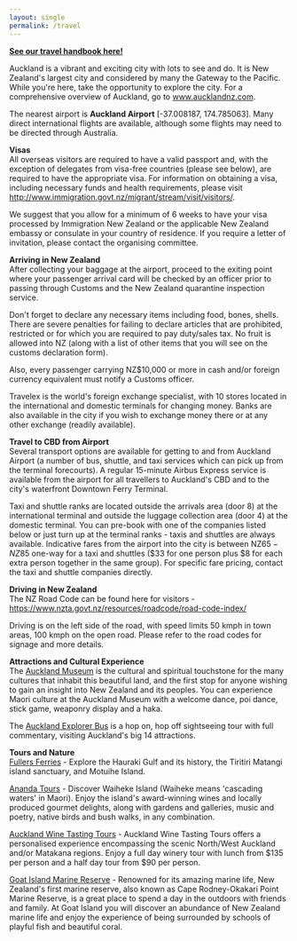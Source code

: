 ```yaml
---
layout: single
permalink: /travel
---
```

**<a href="/assets/AVSS2018-Travel-Handbook.pdf">See our travel handbook here!</a>**

Auckland is a vibrant and exciting city with lots to see and do. It is New Zealand's largest city and considered by many the Gateway to the Pacific. While you're here, take the opportunity to explore the city. For a comprehensive overview of Auckland, go to <a href="www.aucklandnz.com">www.aucklandnz.com</a>.

The nearest airport is <b>Auckland Airport</b> [-37.008187, 174.785063]. Many direct international flights are available, although some flights may need to be directed through Australia.

**Visas**<br/>
All overseas visitors are required to have a valid passport and, with the exception of delegates from visa-free countries (please see below), are required to have the appropriate visa. For information on obtaining a visa, including necessary funds and health requirements,
please visit <a href="http://www.immigration.govt.nz/migrant/stream/visit/visitors/">http://www.immigration.govt.nz/migrant/stream/visit/visitors/</a>.

We suggest that you allow for a minimum of 6 weeks to have your visa processed by Immigration New Zealand or the applicable New Zealand embassy or consulate in your country of residence. If you require a letter of invitation, please contact the organising committee.

**Arriving in New Zealand**<br/>
After collecting your baggage at the airport, proceed to the exiting point where your passenger arrival card will be checked by an officer prior to passing through Customs and the New Zealand quarantine inspection service.

Don't forget to declare any necessary items including food, bones, shells. There are severe penalties for failing to declare articles that are prohibited, restricted or for which you are required to pay duty/sales tax. No fruit is allowed into NZ (along with a list of other items that you will see on the customs declaration form). 

Also, every passenger carrying NZ$10,000 or more in cash and/or foreign currency equivalent must notify a Customs officer.

Travelex is the world's foreign exchange specialist, with 10 stores located in the international and domestic terminals for changing money. Banks are also available in the city if you wish to exchange money there or at any other exchange (readily available).

**Travel to CBD from Airport**<br/>
Several transport options are available for getting to and from Auckland Airport (a number of bus, shuttle, and taxi services which can pick up from the terminal forecourts). A regular 15-minute Airbus Express service is available from the airport for all travellers to Auckland's CBD and to the city's waterfront Downtown Ferry Terminal.

Taxi and shuttle ranks are located outside the arrivals area (door 8) at the international terminal and outside the luggage collection area (door 4) at the domestic terminal. You can pre-book with one of the companies listed below or just turn up at the terminal ranks - taxis and shuttles are always available. Indicative fares from the airport into the city is between NZ$65 - NZ$85 one-way for a taxi and shuttles ($33 for one person plus $8 for each extra person together in the same group). For specific fare pricing, contact the taxi and shuttle companies directly.

**Driving in New Zealand**<br/>
The NZ Road Code can be found here for visitors - <a href="https://www.nzta.govt.nz/resources/roadcode/road-code-index/">https://www.nzta.govt.nz/resources/roadcode/road-code-index/</a>

Driving is on the left side of the road, with speed limits 50 kmph in town areas, 100 kmph on the open road. Please refer to the road codes for signage and more details.

**Attractions and Cultural Experience**<br/>
The <a href="http://www.aucklandmuseum.com/">Auckland Museum</a> is the cultural and spiritual touchstone for the many cultures that inhabit this beautiful land, and the first stop for anyone wishing to gain an insight into New Zealand and its peoples. You can experience Maori culture at the Auckland Museum with a welcome dance, poi dance, stick game, weaponry display and a haka.

The <a href="http://www.explorerbus.co.nz/">Auckland Explorer Bus</a> is a hop on, hop off sightseeing tour with full commentary, visiting Auckland's big 14 attractions.

**Tours and Nature**<br/>
<a href="https://www.fullers.co.nz/">Fullers Ferries</a> - Explore the Hauraki Gulf and its history, the Tiritiri Matangi island sanctuary, and Motuihe Island.

<a href="http://www.ananda.co.nz/">Ananda Tours</a> - Discover Waiheke Island (Waiheke means 'cascading waters' in Maori). Enjoy the island's award-winning wines and locally produced gourmet delights, along with gardens and galleries, music and poetry, native birds and bush walks, in any combination.

<a href="http://winetrailtours.co.nz/">Auckland Wine Tasting Tours</a> - Auckland Wine Tasting Tours offers a personalised experience encompassing the scenic North/West Auckland and/or Matakana regions. Enjoy a full day winery tour with lunch from $135 per person and a half day tour from $90 per person.

<a href="http://www.discovergoatisland.co.nz/reserve.html">Goat Island Marine Reserve</a> - Renowned for its amazing marine life, New Zealand's first marine reserve, also known as Cape Rodney-Okakari Point Marine Reserve, is a great place to spend a day in the outdoors with friends and family. At Goat Island you will discover an abundance of New Zealand marine life and enjoy the experience of being surrounded by schools of playful fish and beautiful coral.